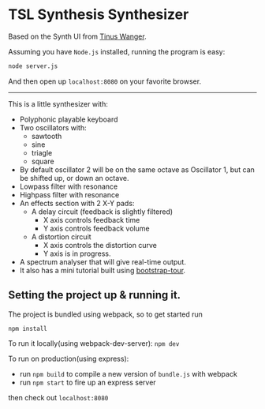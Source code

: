 # TSL Synthesis Synthesizer

Based on the Synth UI from [Tinus Wanger](https://github.com/Tinusw/webAudioSynth).

Assuming you have `Node.js` installed, running the program is easy:

```sh
node server.js
```

And then open up `localhost:8080` on your favorite browser.

---------------------------------------------------------------------------------------------

This is a little synthesizer with:
- Polyphonic playable keyboard
- Two oscillators with:
  - sawtooth
  - sine
  - triagle
  - square
- By default oscillator 2 will be on the same octave as Oscillator 1, but can be shifted up, or down an octave.
- Lowpass filter with resonance
- Highpass filter with resonance
- An effects section with 2 X-Y pads:
  - A delay circuit (feedback is slightly filtered)
    - X axis controls feedback time
    - Y axis controls feedback volume
  - A distortion circuit
    - X axis controls the distortion curve
    - Y axis is in progress.
- A spectrum analyser that will give real-time output.
- It also has a mini tutorial built using [bootstrap-tour](http://bootstraptour.com/api/).

## Setting the project up & running it.

The project is bundled using webpack, so to get started run

`npm install`

To run it locally(using webpack-dev-server):
`npm dev`

To run on production(using express):
- run `npm build` to compile a new version of `bundle.js` with webpack
- run `npm start` to fire up an express server

then check out `localhost:8080`
